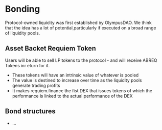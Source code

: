 # Bonding
Protocol-owned liquidity was first established by OlympusDAO. We think that the idea has a lot of potential,particularly if executed  on a broad range of liquidity pools.

## Asset Backet Requiem Token
Users will be able to sell LP tokens to the protocol - and will receive ABREQ Tokens inr eturn for it. 
- These tokens will have an intrinsic value of whatever is pooled
- The value is destined to increase over time as the liquidity pools generate trading profits
- It makes requiem.finance the fist DEX that issues tokens of which the performance is linked to the actual performance of the DEX

## Bond structures
- ...
